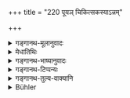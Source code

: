 +++
title = "220 पूयञ् चिकित्सकस्याऽन्नम्"

+++

<details><summary>गङ्गानथ-मूलानुवादः</summary>

The food of the physician is pus; the food of the unchaste woman is semen; the food of the usurer is ordure, and that of the dealer in weapons is dirt.—(220.)
</details>

<details><summary>मेधातिथिः</summary>

**पूय**तुल्यं **चिकित्सकस्यान्नं** भोजनम् । **इन्द्रियं** शुक्रम् । **विष्ठा** **मलम्** एकम् एव ॥ ४.२२० ॥
</details>

<details><summary>गङ्गानथ-भाष्यानुवादः</summary>

The physician’s food is *like* pus,

‘*Indriya*’ means *semen*.

‘*Ordure*’ and ‘*dirt*’ are one and the same.—(220)
</details>

<details><summary>गङ्गानथ-टिप्पन्यः</summary>

*Cf*. 3.180-181.

This verse is quoted in *Vīramitrodaya* (Āhnika, p. 507);—and in
*Hemādri* (Śrāddha, p. 782).
</details>

<details><summary>गङ्गानथ-तुल्य-वाक्यानि</summary>

**(verses 4.219-220)  
**

See Comparative notes for [Verse 4.219].
</details>

<details><summary>Bühler</summary>

220	The food of a physician (is as vile as) pus, that of an unchaste woman (equal to) semen, that of a usurer (as vile as) ordure, and that of a dealer in weapons (as bad as) dirt.
</details>

